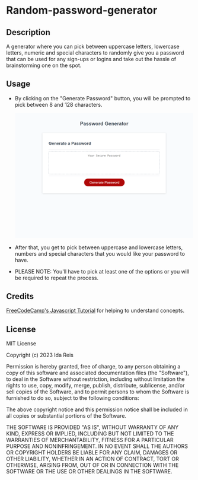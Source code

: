 # Random-password-generator

## Description

A generator where you can pick between uppercase letters, lowercase letters, numeric and special characters to randomly give you a password that can be used for any sign-ups or logins and take out the hassle of brainstorming one on the spot.



## Usage

- By clicking on the "Generate Password" button, you will be prompted to pick between 8 and 128 characters.

    ![website screenshot](assets/images/screenshot1.png)

- After that, you get to pick between uppercase and lowercase letters, numbers and special characters that you would like your password to have.

- PLEASE NOTE: You'll have to pick at least one of the options or you will be required to repeat the process.
    

## Credits

<a href="https://www.youtube.com/watch?v=PkZNo7MFNFg&t=386s">FreeCodeCamp's Javascript Tutorial</a> for helping to understand concepts.

## License

MIT License

Copyright (c) 2023 Ida Reis

Permission is hereby granted, free of charge, to any person obtaining a copy
of this software and associated documentation files (the "Software"), to deal
in the Software without restriction, including without limitation the rights
to use, copy, modify, merge, publish, distribute, sublicense, and/or sell
copies of the Software, and to permit persons to whom the Software is
furnished to do so, subject to the following conditions:

The above copyright notice and this permission notice shall be included in all
copies or substantial portions of the Software.

THE SOFTWARE IS PROVIDED "AS IS", WITHOUT WARRANTY OF ANY KIND, EXPRESS OR
IMPLIED, INCLUDING BUT NOT LIMITED TO THE WARRANTIES OF MERCHANTABILITY,
FITNESS FOR A PARTICULAR PURPOSE AND NONINFRINGEMENT. IN NO EVENT SHALL THE
AUTHORS OR COPYRIGHT HOLDERS BE LIABLE FOR ANY CLAIM, DAMAGES OR OTHER
LIABILITY, WHETHER IN AN ACTION OF CONTRACT, TORT OR OTHERWISE, ARISING FROM,
OUT OF OR IN CONNECTION WITH THE SOFTWARE OR THE USE OR OTHER DEALINGS IN THE
SOFTWARE.
